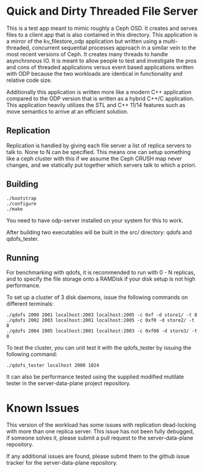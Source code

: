 Quick and Dirty Threaded File Server
====================================

This is a test app meant to mimic roughly a Ceph OSD.  It creates
and serves files to a client app that is also contained in this directory.
This application is a mirror of the kv_filestore_odp application but written
using a multi-threaded, concurrent sequential processes approach in a similar
vein to the most recent versions of Ceph.  It creates many threads to handle
asynchronous IO.  It is meant to allow people to test and investigate the pros
and cons of threaded applications versus event based applications written with
ODP because the two workloads are identical in functionality and relative code
size.

Additionally this application is written more like a modern C++ application
compared to the ODP version that is written as a hybrid C++/C application.
This application heavily utilizes the STL and C++ 11/14 features such as move
semantics to arrive at an efficient solution.  

Replication
-----------

Replication is handled by giving each file server a list of replica servers
to talk to.  None to N can be specified.  This means one can setup something
like a ceph cluster with this if we assume the Ceph CRUSH map never changes,
and we statically put together which servers talk to which a priori.

Building
--------

    ./bootstrap
    ./configure
    ./make

You need to have odp-server installed on your system for this to work.

After building two executables will be built in the src/ directory: qdofs and
qdofs_tester.

Running
-------

For benchmarking with qdofs, it is recommended to run with 0 - N replicas, and
to specify the file storage onto a RAMDisk if your disk setup is not high
performance.

To set up a cluster of 3 disk daemons, issue the following commands on
different terminals:

    ./qdofs 2000 2001 localhost:2003 localhost:2005 -c 0xf -d store1/ -t 8
    ./qdofs 2002 2003 localhost:2001 localhost:2005 -c 0xf0 -d store2/ -t 8
    ./qdofs 2004 2005 localhost:2001 localhost:2003 -c 0xf00 -d store3/ -t 8

To test the cluster, you can unit test it with the qdofs_tester by issuing the
following command: 

    ./qdofs_tester localhost 2000 1024

It can also be performance tested using the supplied modified mutilate tester
in the server-data-plane project repository.

Known Issues
============

This version of the workload has some issues with replication dead-locking
with more than one replica server.  This issue has not been fully debugged, if
someone solves it, please submit a pull request to the server-data-plane
repository.

If any additional issues are found, please submit them to the github issue
tracker for the server-data-plane repository.
